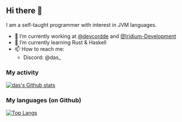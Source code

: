 ## Hi there 👋

I am a self-taught programmer with interest in JVM languages. 

- 🔭 I’m currently working at [@devcordde](https://github.com/devcordde) and [@Iridium-Development](https://github.com/Iridium-Development/)
- 🌱 I’m currently learning Rust & Haskell
- 📫 How to reach me: 
  - Discord: @das_

### My activity
[![das's Github stats](https://github-readme-stats-beta-six-94.vercel.app/api?username=dlsf&theme=radical)](https://github-readme-stats-beta-six-94.vercel.app/api?username=dlsf&theme=radical)
<br>
### My languages (on Github)
[![Top Langs](https://github-readme-stats-beta-six-94.vercel.app/api/top-langs/?username=dlsf)](https://github-readme-stats.vercel.app/api/top-langs/?username=dlsf)

<!--
**dlsf/dlsf** is a ✨ _special_ ✨ repository because its `README.md` (this file) appears on your GitHub profile.
Here are some ideas to get you started:
- 🔭 I’m currently working on ...
- 🌱 I’m currently learning ...
- 👯 I’m looking to collaborate on ...
- 🤔 I’m looking for help with ...
- 💬 Ask me about ...
- 📫 How to reach me: ...
- 😄 Pronouns: ...
- ⚡ Fun fact: ...
-->
